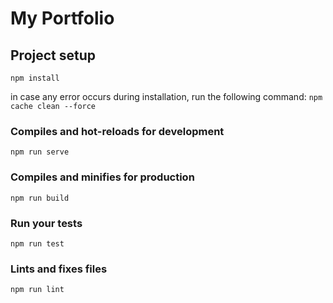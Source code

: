 # My Portfolio

## Project setup
```
npm install
```
in case any error occurs during installation, run the following command:
<code>npm cache clean --force</code>

### Compiles and hot-reloads for development
```
npm run serve
```

### Compiles and minifies for production
```
npm run build
```

### Run your tests
```
npm run test
```

### Lints and fixes files
```
npm run lint
```
